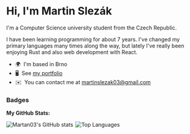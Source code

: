 Hi, I'm Martin Slezák
===

I'm a Computer Science university student from the Czech Republic.

I have been learning programming for about 7 years. I've changed my primary
languages many times along the way, but lately I've really been enjoying Rust
and also web development with React.

* 🌍  I'm based in Brno
* 🖥️  See [my portfolio](http://martan03.github.io)
* ✉️  You can contact me at [martinslezak03@gmail.com](mailto:martinslezak03@gmail.com)

### Badges

<b>My GitHub Stats:</b>
<div style="display: flex; align-items: top; max-width: 100%; gap: 6px">
<img style="max-width: calc(55% - 3px)" src="https://github-readme-stats.vercel.app/api?username=Martan03&show_icons=true&hide=&count_private=true&title_color=04f9dd&text_color=ffffff&icon_color=0891b2&bg_color=0d1117&hide_border=true&show_icons=true" alt="Martan03's GitHub stats" />
<img style="max-width: calc(45% - 3px)" src="https://github-readme-stats.vercel.app/api/top-langs/?username=Martan03&langs_count=10&title_color=04f9dd&text_color=ffffff&icon_color=0891b2&bg_color=0d1117&hide_border=true&locale=en&layout=compact" alt="Top Languages" />
</div>
